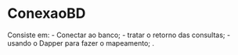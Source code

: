 # ConexaoBD
  Consiste em:
    - Conectar ao banco;
    - tratar o retorno das consultas;
    - usando o Dapper para fazer o mapeamento;
.
